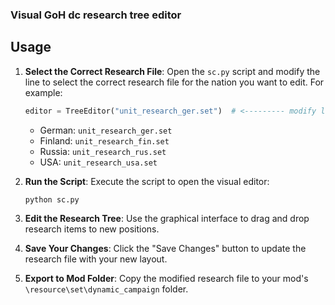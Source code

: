 ### Visual GoH dc research tree editor

## Usage
1. **Select the Correct Research File**: 
   Open the `sc.py` script and modify the line to select the correct research file for the nation you want to edit. For example:

   ```python
   editor = TreeEditor("unit_research_ger.set")  # <--------- modify line 140
   ```

   - German: `unit_research_ger.set`
   - Finland: `unit_research_fin.set`
   - Russia: `unit_research_rus.set`
   - USA: `unit_research_usa.set`

2. **Run the Script**:
   Execute the script to open the visual editor:

   ```bash
   python sc.py
   ```

3. **Edit the Research Tree**:
   Use the graphical interface to drag and drop research items to new positions.

4. **Save Your Changes**:
   Click the "Save Changes" button to update the research file with your new layout.

5. **Export to Mod Folder**:
   Copy the modified research file to your mod's `\resource\set\dynamic_campaign` folder.

